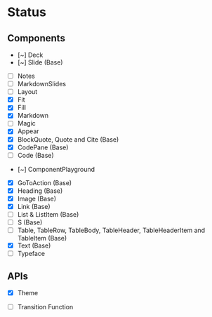 # Status

## Components
- [~] Deck
- [~] Slide (Base)
- [ ] Notes
- [ ] MarkdownSlides
- [ ] Layout
- [x] Fit
- [x] Fill
- [x] Markdown
- [ ] Magic
- [x] Appear
- [x] BlockQuote, Quote and Cite (Base)
- [x] CodePane (Base)
- [ ] Code (Base)
- [~] ComponentPlayground
- [x] GoToAction (Base)
- [x] Heading (Base)
- [x] Image (Base)
- [x] Link (Base)
- [ ] List & ListItem (Base)
- [ ] S (Base)
- [ ] Table, TableRow, TableBody, TableHeader, TableHeaderItem and TableItem (Base)
- [x] Text (Base)
- [ ] Typeface

## APIs
- [x] Theme
- [ ] Transition Function

